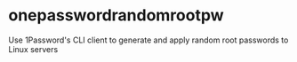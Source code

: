 # onepasswordrandomrootpw
Use 1Password's CLI client to generate and apply random root passwords to Linux servers
